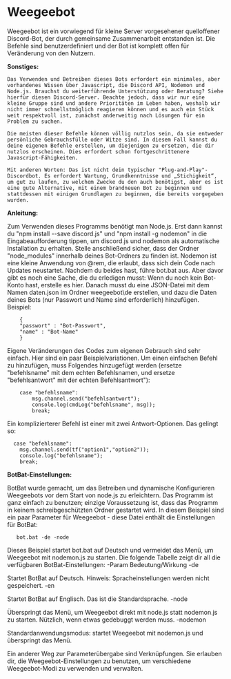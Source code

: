 # Weegeebot
Weegeebot ist ein vorwiegend für kleine Server vorgesehener quelloffener Discord-Bot, der durch gemeinsame Zusammenarbeit entstanden ist. Die Befehle sind benutzerdefiniert und der Bot ist komplett offen für Veränderung von den Nutzern.

**Sonstiges:**

    Das Verwenden und Betreiben dieses Bots erfordert ein minimales, aber vorhandenes Wissen über Javascript, die Discord API, Nodemon und Node.js. Brauchst du weiterführende Unterstützung oder Beratung? Siehe hierfür diesen Discord-Server. Beachte jedoch, dass wir nur eine kleine Gruppe sind und andere Prioritäten im Leben haben, weshalb wir nicht immer schnellstmöglich reagieren können und es auch ein Stück weit respektvoll ist, zunächst anderweitig nach Lösungen für ein Problem zu suchen.

    Die meisten dieser Befehle können völlig nutzlos sein, da sie entweder persönliche Gebrauchsfülle oder Witze sind. In diesem Fall kannst du deine eigenen Befehle erstellen, um diejenigen zu ersetzen, die dir nutzlos erscheinen. Dies erfordert schon fortgeschrittenere Javascript-Fähigkeiten.

    Mit anderen Worten: Das ist nicht dein typischer "Plug-and-Play"-Discordbot. Es erfordert Wartung, Grundkenntnisse und „Stichigkeit“, um gut zu laufen, zu welchem Zwecke du den auch benötigst, aber es ist eine gute Alternative, mit einem brandneuen Bot zu beginnen und stattdessen mit einigen Grundlagen zu beginnen, die bereits vorgegeben wurden.

**Anleitung:**

Zum Verwenden dieses Programms benötigt man Node.js. Erst dann kannst du "npm install --save discord.js" und "npm install -g nodemon" in die Eingabeaufforderung tippen, um discord.js und nodemon als automatische Installation zu erhalten. Stelle anschließend sicher, dass der Ordner "node_modules" innerhalb deines Bot-Ordners zu finden ist. Nodemon ist eine kleine Anwendung von @rem, die erlaubt, dass sich dein Code nach Updates neustartet. Nachdem du beides hast, führe bot.bat aus. Aber davor gibt es noch eine Sache, die du erledigen musst: Wenn du noch kein Bot-Konto hast, erstelle es hier. Danach musst du eine JSON-Datei mit dem Namen daten.json im Ordner weegeebot\de erstellen, und dazu die Daten deines Bots (nur Passwort und Name sind erforderlich) hinzufügen. Beispiel:
```
    {
    "passwort" : "Bot-Passwort",
    "name" : "Bot-Name"
    }
```
Eigene Veränderungen des Codes zum eigenen Gebrauch sind sehr einfach. Hier sind ein paar Beispielvariationen. Um einen einfachen Befehl zu hinzufügen, muss Folgendes hinzugefügt werden (ersetze "befehlsname" mit dem echten Befehlsnamen, und ersetze "befehlsantwort" mit der echten Befehlsantwort"):
```
    case "befehlsname":
        msg.channel.send("befehlsantwort");
        console.log(cmdLog("befehlsname", msg));
        break;
```
Ein komplizierterer Befehl ist einer mit zwei Antwort-Optionen. Das gelingt so:
```
  case "befehlsname":
    msg.channel.send(tf("option1","option2"));
    console.log("befehlsname");
    break;
```

**BotBat-Einstellungen:**

BotBat wurde gemacht, um das Betreiben und dynamische Konfigurieren Weegeebots vor dem Start von node.js zu erleichtern. Das Programm ist ganz einfach zu benutzen; einzige Voraussetzung ist, dass das Programm in keinem schreibgeschützten Ordner gestartet wird. In diesem Beispiel sind ein paar Parameter für Weegeebot - diese Datei enthält die Einstellungen für BotBat:

`    bot.bat -de -node `

Dieses Beispiel startet bot.bat auf Deutsch und vermeidet das Menü, um Weegeebot mit nodemon.js zu starten. Die folgende Tabelle zeigt dir all die verfügbaren BotBat-Einstellungen:
-Param 	Bedeutung/Wirkung
-de 	

Startet BotBat auf Deutsch.
Hinweis: Spracheinstellungen werden nicht gespeichert.
-en 	

Startet BotBat auf Englisch. Das ist die Standardsprache.
-node 	

Überspringt das Menü, um Weegeebot direkt mit node.js statt nodemon.js zu starten.
Nützlich, wenn etwas gedebuggt werden muss.
-nodemon 	

Standardanwendungsmodus: startet Weegeebot mit nodemon.js und überspringt das Menü.

Ein anderer Weg zur Parameterübergabe sind Verknüpfungen. Sie erlauben dir, die Weegeebot-Einstellungen zu benutzen, um verschiedene Weegeebot-Modi zu verwenden und verwalten.
